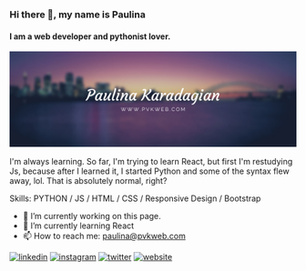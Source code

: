 
### Hi there 👋, my name is Paulina
#### I am a web developer and pythonist lover.
[<img src = 'https://github.com/PaulinaKaradagian/PaulinaKaradagian/blob/main/Paulina%20Karadagian.png'>](http://www.pvkweb.com)

I'm always learning. So far, I'm trying to learn React, but first I'm restudying Js, because after I learned it, I started Python and some of the syntax flew away, lol. That is absolutely normal, right?

Skills: PYTHON / JS / HTML / CSS / Responsive Design / Bootstrap

- 🔭 I’m currently working on this page. 
- 🌱 I’m currently learning React 
- 📫 How to reach me: paulina@pvkweb.com 


[<img src='https://cdn.jsdelivr.net/npm/simple-icons@3.0.1/icons/linkedin.svg' alt='linkedin' height='40'>](https://www.linkedin.com/in/https://www.linkedin.com/in/paulinakaradagian//)  [<img src='https://cdn.jsdelivr.net/npm/simple-icons@3.0.1/icons/instagram.svg' alt='instagram' height='40'>](https://www.instagram.com/@PauKaradagian/)  [<img src='https://cdn.jsdelivr.net/npm/simple-icons@3.0.1/icons/twitter.svg' alt='twitter' height='40'>](https://twitter.com/@PauKaradagian)  [<img src='https://cdn.jsdelivr.net/npm/simple-icons@3.0.1/icons/icloud.svg' alt='website' height='40'>](http://www.pvkweb.com/)  






